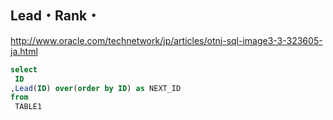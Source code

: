 ## Lead・Rank・
http://www.oracle.com/technetwork/jp/articles/otnj-sql-image3-3-323605-ja.html

```sql
select
 ID
,Lead(ID) over(order by ID) as NEXT_ID
from
 TABLE1
```

